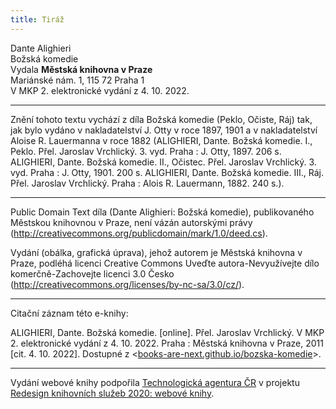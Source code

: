 ```yaml
---
title: Tiráž
---
```


Dante Alighieri  
Božská komedie  
Vydala **Městská knihovna v Praze**  
Mariánské nám. 1, 115 72 Praha 1  
V MKP 2. elektronické vydání z 4. 10. 2022.

***

Znění tohoto textu vychází z díla Božská komedie (Peklo, Očiste, Ráj) tak, jak bylo vydáno v nakladatelství J. Otty v roce 1897, 1901 a v nakladatelství Aloise R. Lauermanna v roce 1882 (ALIGHIERI, Dante. Božská komedie. I., Peklo. Přel. Jaroslav Vrchlický. 3. vyd. Praha : J. Otty, 1897. 206 s.
ALIGHIERI, Dante. Božská komedie. II., Očistec. Přel. Jaroslav Vrchlický. 3. vyd. Praha : J. Otty, 1901. 200 s.
ALIGHIERI, Dante. Božská komedie. III., Ráj. Přel. Jaroslav Vrchlický. Praha : Alois R. Lauermann, 1882. 240 s.).

***

  
Public Domain Text díla (Dante Alighieri: Božská komedie), publikovaného Městskou knihovnou v Praze, není vázán autorskými právy (http://creativecommons.org/publicdomain/mark/1.0/deed.cs).

  
Vydání (obálka, grafická úprava), jehož autorem je Městská knihovna v Praze, podléhá licenci Creative Commons Uveďte autora-Nevyužívejte dílo komerčně-Zachovejte licenci 3.0 Česko (http://creativecommons.org/licenses/by-nc-sa/3.0/cz/).

***

Citační záznam této e-knihy:

ALIGHIERI, Dante. Božská komedie. \[online\]. Přel. Jaroslav Vrchlický. V MKP 2. elektronické vydání z 4. 10. 2022. Praha : Městská knihovna v Praze, 2011 \[cit. 4. 10. 2022]. Dostupné z <[books-are-next.github.io/bozska-komedie](https://books-are-next.github.io/bozska-komedie/)>.

***

Vydání webové knihy podpořila [Technologická agentura ČR](https://www.tacr.cz/) v projektu [Redesign knihovních služeb 2020: webové knihy](https://starfos.tacr.cz/cs/project/TL04000391).